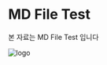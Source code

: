 # MD File Test

본 자료는 MD File Test 입니다

![logo](https://github.com/wskang/BlockEdu/blob/master/logo.png)

